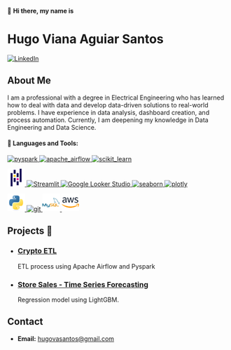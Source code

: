 👋 <b>Hi there, my name is</b> 

# Hugo Viana Aguiar Santos

[![LinkedIn](https://img.shields.io/badge/LinkedIn-hugo--viana-blue)](https://www.linkedin.com/in/hugo-viana/)

## About Me

I am a professional with a degree in Electrical Engineering who has learned how to deal with data and develop data-driven solutions to real-world problems. I have experience in data analysis, dashboard creation, and process automation. Currently, I am deepening my knowledge in Data Engineering and Data Science.

#### 🔨 Languages and Tools:

<a href="https://spark.apache.org/docs/latest/api/python/" target="_blank" rel="noreferrer"> <img src="https://upload.wikimedia.org/wikipedia/commons/f/f3/Apache_Spark_logo.svg" alt="pyspark" width=auto height="40"/> </a>
<a href="https://airflow.apache.org/" target="_blank" rel="noreferrer"> <img src="https://upload.wikimedia.org/wikipedia/commons/d/de/AirflowLogo.png" alt="apache_airflow" width=auto height="40"/> </a>
<a href="https://scikit-learn.org/" target="_blank" rel="noreferrer"> <img src="https://upload.wikimedia.org/wikipedia/commons/0/05/Scikit_learn_logo_small.svg" alt="scikit_learn" width="80" height="40"/> </a>

<a href="https://pandas.pydata.org/" target="_blank" rel="noreferrer"> <img src="https://raw.githubusercontent.com/devicons/devicon/2ae2a900d2f041da66e950e4d48052658d850630/icons/pandas/pandas-original.svg" alt="pandas" width="40" height="40"/> </a>
<a href="https://streamlit.io" target="_blank" rel="noreferrer"> <img src="https://docs.streamlit.io/logo.svg" alt="Streamlit" width="40" height="40"/> </a>
<a href="https://lookerstudio.google.com" target="_blank" rel="noreferrer" > <img src="https://www.gstatic.com/analytics-lego/svg/ic_looker_studio.svg" alt="Google Looker Studio" width="40" height="40"/> </a>
<a href="https://seaborn.pydata.org/" target="_blank" rel="noreferrer"> <img src="https://seaborn.pydata.org/_images/logo-mark-lightbg.svg" alt="seaborn" width="40" height="40"/> </a>
<a href="https://plotly.com/graphing-libraries/" target="_blank" rel="noreferrer"> <img src="https://upload.wikimedia.org/wikipedia/commons/thumb/8/8a/Plotly-logo.png/1200px-Plotly-logo.png" alt="plotly" width="120" height="40"/> </a>

<a href="https://www.python.org" target="_blank" rel="noreferrer"> <img src="https://raw.githubusercontent.com/devicons/devicon/master/icons/python/python-original.svg" alt="python" width="40" height="40"/> </a> 
<a href="https://git-scm.com/" target="_blank" rel="noreferrer"> <img src="https://www.vectorlogo.zone/logos/git-scm/git-scm-icon.svg" alt="git" width="40" height="40"/> </a>
<a href="https://www.mysql.com/" target="_blank" rel="noreferrer"> <img src="https://raw.githubusercontent.com/devicons/devicon/master/icons/mysql/mysql-original-wordmark.svg" alt="mysql" width="40" height="40"/> </a>
<a href="https://aws.amazon.com/" target="_blank" rel="noreferrer"> <img src="https://github.com/devicons/devicon/blob/master/icons/amazonwebservices/amazonwebservices-original-wordmark.svg" alt="aws" width="40" height="40"/> </a>




## Projects 💼

- ### [Crypto ETL](https://github.com/hugoviana95/crypto-etl.git)<br>
  ETL process using Apache Airflow and Pyspark

- ### [Store Sales - Time Series Forecasting](https://github.com/hugoviana95/store-sales-time-series-forecasting.git)<br>
  Regression model using LightGBM. <br>

## Contact

- **Email:** hugovasantos@gmail.com
